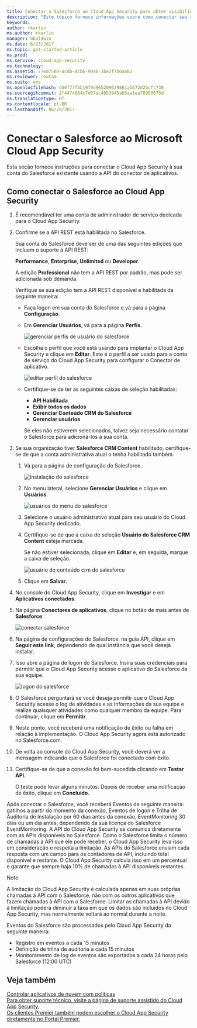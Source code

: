 ```yaml
---
title: Conectar o Salesforce ao Cloud App Security para obter visibilidade e controle de uso | Microsoft Docs
description: "Este tópico fornece informações sobre como conectar seu aplicativo Salesforce ao Cloud App Security usando o conector de API."
keywords: 
author: rkarlin
ms.author: rkarlin
manager: mbaldwin
ms.date: 6/23/2017
ms.topic: get-started-article
ms.prod: 
ms.service: cloud-app-security
ms.technology: 
ms.assetid: 776d7589-acdb-4cb6-99a0-3be2f7b6aab2
ms.reviewer: reutam
ms.suite: ems
ms.openlocfilehash: d50f77f5b19f9d965209639861a5672d2bcfc730
ms.sourcegitcommit: 2f4474084c7e07ac4853945ab5aa1ea78950675d
ms.translationtype: HT
ms.contentlocale: pt-BR
ms.lasthandoff: 06/28/2017
---
```

# <a name="connect-salesforce-to-microsoft-cloud-app-security"></a>Conectar o Salesforce ao Microsoft Cloud App Security
Esta seção fornece instruções para conectar o Cloud App Security à sua conta do Salesforce existente usando a API do conector de aplicativos.  
  
## <a name="how-to-connect-salesforce-to-cloud-app-security"></a>Como conectar o Salesforce ao Cloud App Security  
  
1.  É recomendável ter uma conta de administrador de serviço dedicada para o Cloud App Security.  
  
2.  Confirme se a API REST está habilitada no Salesforce.  
  
     Sua conta do Salesforce deve ser de uma das seguintes edições que incluem o suporte à API REST:  
  
     **Performance**, **Enterprise**, **Unlimited** ou **Developer**.  
  
     A edição **Professional** não tem a API REST por padrão, mas pode ser adicionada sob demanda.  
  
     Verifique se sua edição tem a API REST disponível e habilitada da seguinte maneira:  
  
    -   Faça logon em sua conta do Salesforce e vá para a página **Configuração**.  
  
    -   Em **Gerenciar Usuários**, vá para a página **Perfis**.  
  
         ![gerenciar perfis de usuário do salesforce](./media/salesforce-manageusers-profiles.png "gerenciar perfis de usuário do salesforce")  
  
    -   Escolha o perfil que você está usando para implantar o Cloud App Security e clique em **Editar**. Este é o perfil a ser usado para a conta de serviço do Cloud App Security para configurar o Conector de aplicativo.  
  
         ![editar perfil do salesforce](./media/salesforce-edit-profile.png "editar perfil do salesforce")  
  
    -   Certifique-se de ter as seguintes caixas de seleção habilitadas:   
        - **API Habilitada**
        - **Exibir todos os dados** 
        - **Gerenciar Conteúdo CRM do Salesforce**
        - **Gerenciar usuários**
        
        Se eles não estiverem selecionados, talvez seja necessário contatar o Salesforce para adicioná-los a sua conta.  
             
3.  Se sua organização tiver **Salesforce CRM Content** habilitado, certifique-se de que a conta administrativa atual o tenha habilitado também.  
  
    1.  Vá para a página de configuração do Salesforce.  
  
         ![instalação do salesforce](./media/salesforce-setup.png "instalação do salesforce")  
  
    2.  No menu lateral, selecione **Gerenciar Usuários** e clique em **Usuários**.  
  
         ![usuários do menu do salesforce](./media/salesforce-menu-users.png "usuários do menu do salesforce")  
  
    3.  Selecione o usuário administrativo atual para seu usuário do Cloud App Security dedicado.  
  
    4.  Certifique-se de que a caixa de seleção **Usuário do Salesforce CRM Content** esteja marcada.  
  
         Se não estiver selecionada, clique em **Editar** e, em seguida, marque a caixa de seleção.  
  
         ![usuário do conteúdo crm do salesforce](./media/salesforce-crm-content-user.png "usuário do conteúdo crm do salesforce")  
  
    5.  Clique em **Salvar**.  
  
4.  No console do Cloud App Security, clique em **Investigar** e em **Aplicativos conectados**.  
  
5.  Na página **Conectores de aplicativos**, clique no botão de mais antes de **Salesforce**.  
  
     ![conectar salesforce](./media/connect-salesforce.png "conectar salesforce")  
  
6.  Na página de configurações do Salesforce, na guia API, clique em **Seguir este link**, dependendo de qual instância que você deseja instalar.  
  
7.  Isso abre a página de logon do Salesforce. Insira suas credenciais para permitir que o Cloud App Security acesse o aplicativo do Salesforce da sua equipe.  
  
     ![logon do salesforce](./media/salesforce-logon.png "logon do salesforce")  
  
8.  O Salesforce perguntará se você deseja permitir que o Cloud App Security acesse o log de atividades e as informações da sua equipe e realize quaisquer atividades como qualquer membro da equipe. Para continuar, clique em **Permitir**.  
  
9. Neste ponto, você receberá uma notificação de êxito ou falha em relação à implementação. O Cloud App Security agora está autorizado no Salesforce.com.  
  
10. De volta ao console do Cloud App Security, você deverá ver a mensagem indicando que o Salesforce foi conectado com êxito.  
  
11. Certifique-se de que a conexão foi bem-sucedida clicando em **Testar API**.  
  
     O teste pode levar alguns minutos. Depois de receber uma notificação de êxito, clique em **Concluído**.  
  
  
Após conectar o Salesforce, você receberá Eventos da seguinte maneira: gatilhos a partir do momento da conexão, Eventos de logon e Trilha de Auditoria de Instalação por 60 dias antes da conexão, EventMonitoring 30 dias ou um dia antes, dependendo da sua licença do Salesforce EventMonitoring. A API do Cloud App Security se comunica diretamente com as APIs disponíveis no Salesforce. Como o Salesforce limita o número de chamadas à API que ele pode receber, o Cloud App Security leva isso em consideração e respeita a limitação. As APIs do Salesforce enviam cada resposta com um campo para os contadores de API, incluindo total disponível e restante. O Cloud App Security calcula isso em um percentual e garante que sempre haja 10% de chamadas à API disponíveis restantes. 

> [!NOTE]
> A limitação do Cloud App Security é calculada apenas em suas próprias chamadas à API com o Salesforce, não com os outros aplicativos que fazem chamadas à API com o Salesforce.
> Limitar as chamadas à API devido à limitação poderá diminuir a taxa em que os dados são incluídos no Cloud App Security, mas normalmente voltará ao normal durante a noite.


Eventos do Salesforce são processados pelo Cloud App Security da seguinte maneira: 
  
- Registro em eventos a cada 15 minutos
- Definição de trilha de auditoria a cada 15 minutos
- Monitoramento de log de eventos são exportados a cada 24 horas pelo Salesforce (12:00 UTC) 


## <a name="see-also"></a>Veja também  
[Controlar aplicativos de nuvem com políticas](control-cloud-apps-with-policies.md)   
[Para obter suporte técnico, visite a página de suporte assistido do Cloud App Security.](http://support.microsoft.com/oas/default.aspx?prid=16031)   
[Os clientes Premier também podem escolher o Cloud App Security diretamente no Portal Premier.](https://premier.microsoft.com/)  
  
  